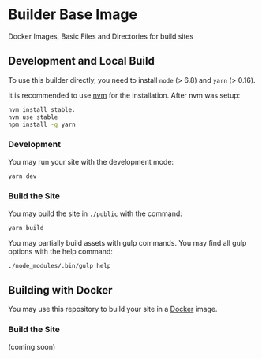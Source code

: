 # Builder Base Image

Docker Images, Basic Files and Directories for build sites


## Development and Local Build

To use this builder directly, you need to install `node` (> 6.8)
and `yarn` (> 0.16).

It is recommended to use [nvm][nvm] for the installation. After nvm
was setup:

```bash
nvm install stable.
nvm use stable
npm install -g yarn
```

[nvm]: https://github.com/creationix/nvm


### Development

You may run your site with the development mode:

```bash
yarn dev
```

### Build the Site

You may build the site in `./public` with the command:

```bash
yarn build
```

You may partially build assets with gulp commands. You may find all gulp
options with the help command:

```bash
./node_modules/.bin/gulp help
```


## Building with Docker

You may use this repository to build your site in a [Docker][docker] image.

[docker]: https://www.docker.com/


### Build the Site

(coming soon)
